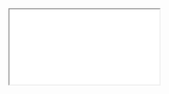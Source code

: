 <div class="embed-responsive embed-responsive-16by9">
  <iframe class="embed-responsive-item" src="//www.youtube.com/embed/HmCbHdkLznI" allowfullscreen></iframe>
</div>

